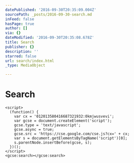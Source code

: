 ```yaml
---
datePublished: '2016-09-30T20:35:09.004Z'
sourcePath: _posts/2016-09-30-search.md
inFeed: false
hasPage: true
author: []
via: {}
dateModified: '2016-09-30T20:35:08.678Z'
title: Search
publisher: {}
description: ''
starred: false
url: search/index.html
_type: MediaObject

---
```

# Search

    <script>
      (function() {
        var cx = '012013580416687321932:0kmjwusvevi';
        var gcse = document.createElement('script');
        gcse.type = 'text/javascript';
        gcse.async = true;
        gcse.src = 'https://cse.google.com/cse.js?cx=' + cx;
        var s = document.getElementsByTagName('script')[0];
        s.parentNode.insertBefore(gcse, s);
      })();
    </script>
    <gcse:search></gcse:search>
